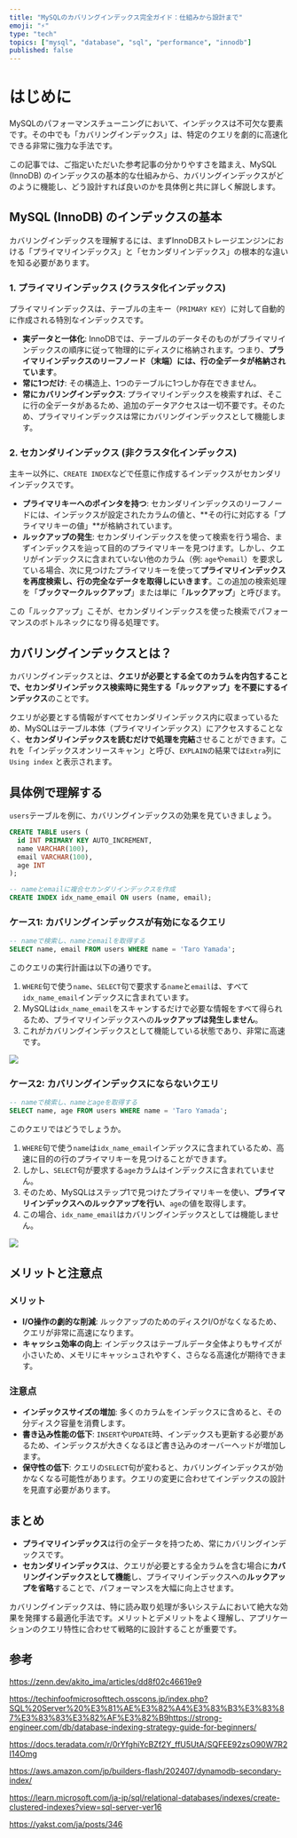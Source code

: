 ```yaml
---
title: "MySQLのカバリングインデックス完全ガイド：仕組みから設計まで"
emoji: "⚡"
type: "tech"
topics: ["mysql", "database", "sql", "performance", "innodb"]
published: false
---
```


# はじめに
MySQLのパフォーマンスチューニングにおいて、インデックスは不可欠な要素です。その中でも「カバリングインデックス」は、特定のクエリを劇的に高速化できる非常に強力な手法です。

この記事では、ご指定いただいた参考記事の分かりやすさを踏まえ、MySQL (InnoDB) のインデックスの基本的な仕組みから、カバリングインデックスがどのように機能し、どう設計すれば良いのかを具体例と共に詳しく解説します。

## MySQL (InnoDB) のインデックスの基本
カバリングインデックスを理解するには、まずInnoDBストレージエンジンにおける「プライマリインデックス」と「セカンダリインデックス」の根本的な違いを知る必要があります。

### 1. プライマリインデックス (クラスタ化インデックス)
プライマリインデックスは、テーブルの主キー（`PRIMARY KEY`）に対して自動的に作成される特別なインデックスです。

- **実データと一体化**: InnoDBでは、テーブルのデータそのものがプライマリインデックスの順序に従って物理的にディスクに格納されます。つまり、**プライマリインデックスのリーフノード（末端）には、行の全データが格納されています**。
- **常に1つだけ**: その構造上、1つのテーブルに1つしか存在できません。
- **常にカバリングインデックス**: プライマリインデックスを検索すれば、そこに行の全データがあるため、追加のデータアクセスは一切不要です。そのため、プライマリインデックスは常にカバリングインデックスとして機能します。

### 2. セカンダリインデックス (非クラスタ化インデックス)
主キー以外に、`CREATE INDEX`などで任意に作成するインデックスがセカンダリインデックスです。

- **プライマリキーへのポインタを持つ**: セカンダリインデックスのリーフノードには、インデックスが設定されたカラムの値と、**その行に対応する「プライマリキーの値」**が格納されています。
- **ルックアップの発生**: セカンダリインデックスを使って検索を行う場合、まずインデックスを辿って目的のプライマリキーを見つけます。しかし、クエリがインデックスに含まれていない他のカラム（例: `age`や`email`）を要求している場合、次に見つけたプライマリキーを使って**プライマリインデックスを再度検索し、行の完全なデータを取得しにいきます**。この追加の検索処理を「**ブックマークルックアップ**」または単に「**ルックアップ**」と呼びます。

この「ルックアップ」こそが、セカンダリインデックスを使った検索でパフォーマンスのボトルネックになり得る処理です。

## カバリングインデックスとは？
カバリングインデックスとは、**クエリが必要とする全てのカラムを内包することで、セカンダリインデックス検索時に発生する「ルックアップ」を不要にするインデックス**のことです。

クエリが必要とする情報がすべてセカンダリインデックス内に収まっているため、MySQLはテーブル本体（プライマリインデックス）にアクセスすることなく、**セカンダリインデックスを読むだけで処理を完結**させることができます。これを「インデックスオンリースキャン」と呼び、`EXPLAIN`の結果では`Extra`列に `Using index` と表示されます。

## 具体例で理解する
`users`テーブルを例に、カバリングインデックスの効果を見ていきましょう。

```sql
CREATE TABLE users (
  id INT PRIMARY KEY AUTO_INCREMENT,
  name VARCHAR(100),
  email VARCHAR(100),
  age INT
);

-- nameとemailに複合セカンダリインデックスを作成
CREATE INDEX idx_name_email ON users (name, email);
```

### ケース1: カバリングインデックスが有効になるクエリ

```sql
-- nameで検索し、nameとemailを取得する
SELECT name, email FROM users WHERE name = 'Taro Yamada';
```

このクエリの実行計画は以下の通りです。
1. `WHERE`句で使う`name`、`SELECT`句で要求する`name`と`email`は、すべて`idx_name_email`インデックスに含まれています。
2. MySQLは`idx_name_email`をスキャンするだけで必要な情報をすべて得られるため、プライマリインデックスへの**ルックアップは発生しません**。
3. これがカバリングインデックスとして機能している状態であり、非常に高速です。

![](https://storage.googleapis.com/zenn-user-upload/28c70253f77d-20250713.png)

### ケース2: カバリングインデックスにならないクエリ

```sql
-- nameで検索し、nameとageを取得する
SELECT name, age FROM users WHERE name = 'Taro Yamada';
```

このクエリではどうでしょうか。
1. `WHERE`句で使う`name`は`idx_name_email`インデックスに含まれているため、高速に目的の行のプライマリキーを見つけることができます。
2. しかし、`SELECT`句が要求する`age`カラムはインデックスに含まれていません。
3. そのため、MySQLはステップ1で見つけたプライマリキーを使い、**プライマリインデックスへのルックアップを行い**、`age`の値を取得します。
4. この場合、`idx_name_email`はカバリングインデックスとしては機能しません。

![](https://storage.googleapis.com/zenn-user-upload/3280544fb012-20250713.png)

## メリットと注意点

### メリット
- **I/O操作の劇的な削減**: ルックアップのためのディスクI/Oがなくなるため、クエリが非常に高速になります。
- **キャッシュ効率の向上**: インデックスはテーブルデータ全体よりもサイズが小さいため、メモリにキャッシュされやすく、さらなる高速化が期待できます。

### 注意点
- **インデックスサイズの増加**: 多くのカラムをインデックスに含めると、その分ディスク容量を消費します。
- **書き込み性能の低下**: `INSERT`や`UPDATE`時、インデックスも更新する必要があるため、インデックスが大きくなるほど書き込みのオーバーヘッドが増加します。
- **保守性の低下**: クエリの`SELECT`句が変わると、カバリングインデックスが効かなくなる可能性があります。クエリの変更に合わせてインデックスの設計を見直す必要があります。

## まとめ
- **プライマリインデックス**は行の全データを持つため、常にカバリングインデックスです。
- **セカンダリインデックス**は、クエリが必要とする全カラムを含む場合に**カバリングインデックスとして機能**し、プライマリインデックスへの**ルックアップを省略**することで、パフォーマンスを大幅に向上させます。

カバリングインデックスは、特に読み取り処理が多いシステムにおいて絶大な効果を発揮する最適化手法です。メリットとデメリットをよく理解し、アプリケーションのクエリ特性に合わせて戦略的に設計することが重要です。

## 参考

https://zenn.dev/akito_ima/articles/dd8f02c46619e9

https://techinfoofmicrosofttech.osscons.jp/index.php?SQL%20Server%20%E3%81%AE%E3%82%A4%E3%83%B3%E3%83%87%E3%83%83%E3%82%AF%E3%82%B9https://strong-engineer.com/db/database-indexing-strategy-guide-for-beginners/

https://docs.teradata.com/r/0rYfghiYcBZf2Y_ffU5UtA/SQFEE92zsO90W7R2I14Omg

https://aws.amazon.com/jp/builders-flash/202407/dynamodb-secondary-index/

https://learn.microsoft.com/ja-jp/sql/relational-databases/indexes/create-clustered-indexes?view=sql-server-ver16

https://yakst.com/ja/posts/346
